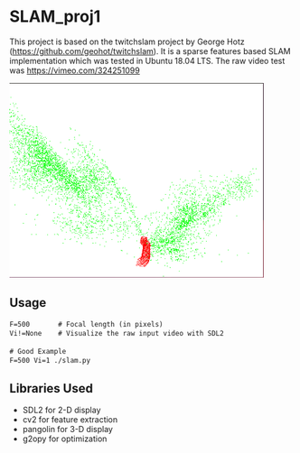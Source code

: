 # SLAM_proj1
This project is based on the twitchslam project by George Hotz (https://github.com/geohot/twitchslam).
It is a sparse features based SLAM implementation which was tested in Ubuntu 18.04 LTS.
The raw video test was https://vimeo.com/324251099 

<img width=450px src="https://github.com/alfjesus3/SLAM_proj1/blob/master/slam.png" />

Usage
-----
```
F=500		# Focal length (in pixels)
Vi!=None	# Visualize the raw input video with SDL2	

# Good Example
F=500 Vi=1 ./slam.py 

```

Libraries Used
-----

* SDL2 for 2-D display
* cv2 for feature extraction
* pangolin for 3-D display
* g2opy for optimization


